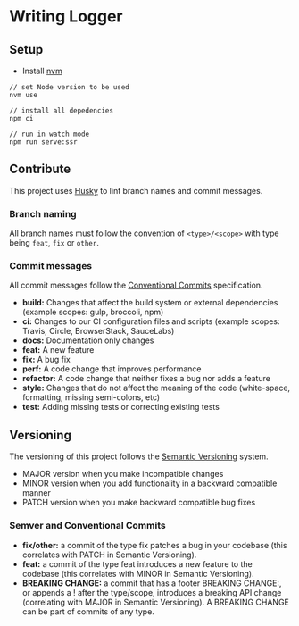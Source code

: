 # Writing Logger

## Setup

- Install [nvm](https://github.com/nvm-sh/nvm)

```
// set Node version to be used
nvm use

// install all depedencies
npm ci

// run in watch mode
npm run serve:ssr

```


## Contribute

This project uses [Husky](https://typicode.github.io/husky/) to lint branch names and commit messages.

### Branch naming

All branch names must follow the convention of `<type>/<scope>` with type being `feat`, `fix` or `other`.

### Commit messages

All commit messages follow the [Conventional Commits](https://www.conventionalcommits.org/en/v1.0.0/) specification.

- **build:** Changes that affect the build system or external dependencies (example scopes: gulp, broccoli, npm)
- **ci:** Changes to our CI configuration files and scripts (example scopes: Travis, Circle, BrowserStack, SauceLabs)
- **docs:** Documentation only changes
- **feat:** A new feature
- **fix:** A bug fix
- **perf:** A code change that improves performance
- **refactor:** A code change that neither fixes a bug nor adds a feature
- **style:** Changes that do not affect the meaning of the code (white-space, formatting, missing semi-colons, etc)
- **test:** Adding missing tests or correcting existing tests

## Versioning

The versioning of this project follows the [Semantic Versioning](https://semver.org/) system.

- MAJOR version when you make incompatible changes
- MINOR version when you add functionality in a backward compatible manner
- PATCH version when you make backward compatible bug fixes

### Semver and Conventional Commits

- **fix/other:** a commit of the type fix patches a bug in your codebase (this correlates with PATCH in Semantic Versioning).
- **feat:** a commit of the type feat introduces a new feature to the codebase (this correlates with MINOR in Semantic Versioning).
- **BREAKING CHANGE:** a commit that has a footer BREAKING CHANGE:, or appends a ! after the type/scope, introduces a breaking API change (correlating with MAJOR in Semantic Versioning). A BREAKING CHANGE can be part of commits of any type.
